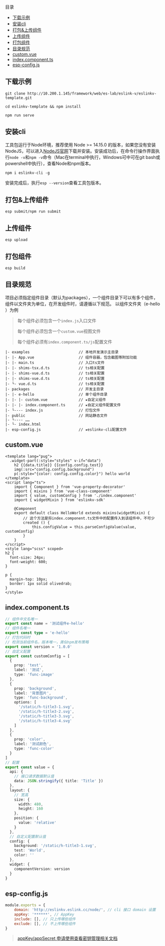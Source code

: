 <!-- START doctoc generated TOC please keep comment here to allow auto update -->
<!-- DON'T EDIT THIS SECTION, INSTEAD RE-RUN doctoc TO UPDATE -->
<div class="help-menu pos-f">目录</div>

- [下载示例](#%E4%B8%8B%E8%BD%BD%E7%A4%BA%E4%BE%8B)
- [安装cli](#%E5%AE%89%E8%A3%85cli)
- [打包&上传组件](#%E6%89%93%E5%8C%85%E4%B8%8A%E4%BC%A0%E7%BB%84%E4%BB%B6)
- [上传组件](#%E4%B8%8A%E4%BC%A0%E7%BB%84%E4%BB%B6)
- [打包组件](#%E6%89%93%E5%8C%85%E7%BB%84%E4%BB%B6)
- [目录规范](#%E7%9B%AE%E5%BD%95%E8%A7%84%E8%8C%83)
- [custom.vue](#customvue)
- [index.component.ts](#indexcomponentts)
- [esp-config.js](#esp-configjs)

<!-- END doctoc generated TOC please keep comment here to allow auto update -->

## 下载示例
```
git clone http://10.200.1.145/framework/web/es-lab/eslink-v/eslinkv-template.git
```

```
cd eslinkv-template && npm install
```

```
npm run serve
```

## 安装cli

工具包运行于Node环境，推荐使用 Node >= 14.15.0 的版本，如果您没有安装NodeJS，可以进入[NodeJS官网](https://nodejs.org/)下载并安装。安装成功后，在命令行操作界面执行`node -v`和`npm -v`命令（Mac在terminal中执行，Windows可中可在git bash或powershell中执行），查看Node和npm版本。
```
npm i eslinkv-cli -g
```
安装完成后，执行`esp --version`查看工具包版本。

## 打包&上传组件
```
esp submit/npm run submit
```

## 上传组件
```
esp upload
```

## 打包组件
```
esp build
```


## 目录规范

项目必须指定组件目录（默认为packages），一个组件目录下可以有多个组件，组件以文件夹为单位，在开发组件时，请遵循以下规范。
以组件文件夹（e-hello ）为例

> 每个组件必须包含一个`index.js`入口文件
>
> 每个组件必须包含一个`custom.vue`视图文件
>
> 每个组件必须有`index.component.ts/js`配置文件

```
|- examples                      // 本地开发演示主目录
|- |- App.vue                    // 组件容器，包含截图等附加功能
|- |- main.ts                    // 入口ts文件
|- |- shims-tsx.d.ts             // ts相关配置
|- |- shims-vue.d.ts             // ts相关配置
|- |- shims-vue.d.ts             // ts相关配置
|- └- vue.d.ts                   // ts相关配置
|- packages                      // 开发主目录
|- |- e-hello                    // 单个组件目录
|- |- |- custom.vue              // ★自定义组件
|- |- |- index.component.ts      // ★自定义组件配置文件
|- └---- index.js                // 打包文件
|- public                        // 网站静态文件
|- └---- ……                      
|- └- index.html           
|- esp-config.js                 // ★eslinkv-cli配置文件   
```

## custom.vue
```
<template lang="pug">
  .widget-part(:style="styles" v-if="data")
    h2 {{data.title}} {{config.config.test}}
    img(:src="config.config.background")
    p(:style="{color: config.config.color}") hello world
</template>
<script lang="ts">
	import { Component } from 'vue-property-decorator'
	import { mixins } from 'vue-class-component'
	import { value, customConfig } from './index.component'
	import { widgetMixin } from 'eslinkv-sdk'

    @Component
	export default class HelloWorld extends mixins(widgetMixin) {
		// 这个方法是将index.component.ts文件中的配置传入到该组件中，不可少
		created () {
			this.configValue = this.parseConfigValue(value, customConfig)
		}
	}
</script>
<style lang="scss" scoped>
h2 {
  font-size: 24px;
  font-weight: 600;
}

p {
  margin-top: 10px;
  border: 1px solid olivedrab;
}
</style>
```
## index.component.ts
```ts
// 组件中文名唯一
export const name = '测试组件e-hello'
// 组件名唯一
export const type = 'e-hello'
// 打包代码时
// 检测当前组件名，版本唯一，类似npm发布策略
export const version = '1.0.0'
// 自定义配置
export const customConfig = [
  {
    prop: 'test',
    label: '测试',
    type: 'func-image'
  },
  {
    prop: 'background',
    label: '背景图片',
    type: 'func-background',
    options: [
      '/static/h-title3-1.svg',
      '/static/h-title3-2.svg',
      '/static/h-title3-3.svg',
      '/static/h-title3-4.svg'
    ]
  },
  {
    prop: 'color',
    label: '测试颜色',
    type: 'func-color'
  }
]
// 配置
export const value = {
  api: {
    // 接口请求数据默认值
    data: JSON.stringify({ title: 'Title' })
  },
  layout: {
    // 宽高
    size: {
      width: 480,
      height: 160
    },
    position: {
      value: 'relative'
    }
  },
  // 自定义配置默认值
  config: {
    background: '/static/h-title3-1.svg',
    test: 'World',
    color: ''
  },
  widget: {
    componentVersion: version
  }
}
```
## esp-config.js
```javascript
module.exports = {
    domain: 'http://eslinkv.eslink.cc/node/', // cli 接口 domain 设置
    appKey: '******', // AppKey
    include: [], // 只上传哪些组件
    exclude: [], // 不上传哪些组件
}
```

> [appKey/appSecret 申请使用查看密钥管理相关文档](/help/HowToSecretKey)
